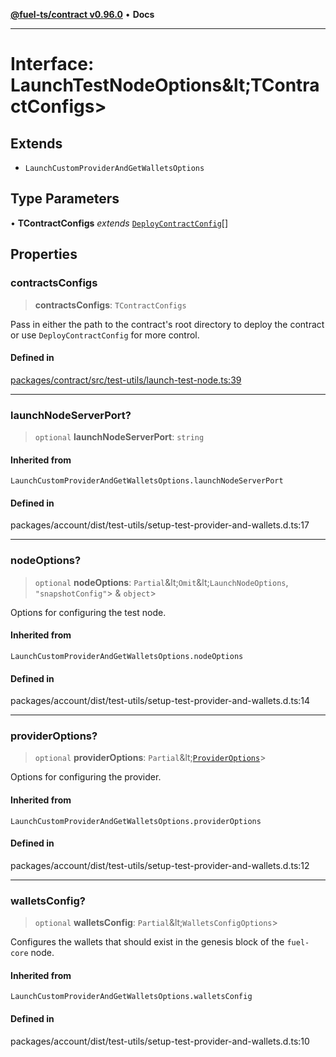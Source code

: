 [**@fuel-ts/contract v0.96.0**](../index.md) • **Docs**

***

# Interface: LaunchTestNodeOptions\&lt;TContractConfigs\>

## Extends

- `LaunchCustomProviderAndGetWalletsOptions`

## Type Parameters

• **TContractConfigs** *extends* [`DeployContractConfig`](DeployContractConfig.md)[]

## Properties

### contractsConfigs

> **contractsConfigs**: `TContractConfigs`

Pass in either the path to the contract's root directory to deploy the contract or use `DeployContractConfig` for more control.

#### Defined in

[packages/contract/src/test-utils/launch-test-node.ts:39](https://github.com/FuelLabs/fuels-ts/blob/793ac1bcd1e3f1560372e455e3b77c2d623e78b6/packages/contract/src/test-utils/launch-test-node.ts#L39)

***

### launchNodeServerPort?

> `optional` **launchNodeServerPort**: `string`

#### Inherited from

`LaunchCustomProviderAndGetWalletsOptions.launchNodeServerPort`

#### Defined in

packages/account/dist/test-utils/setup-test-provider-and-wallets.d.ts:17

***

### nodeOptions?

> `optional` **nodeOptions**: `Partial`\&lt;`Omit`\&lt;`LaunchNodeOptions`, `"snapshotConfig"`\> & `object`\>

Options for configuring the test node.

#### Inherited from

`LaunchCustomProviderAndGetWalletsOptions.nodeOptions`

#### Defined in

packages/account/dist/test-utils/setup-test-provider-and-wallets.d.ts:14

***

### providerOptions?

> `optional` **providerOptions**: `Partial`\&lt;[`ProviderOptions`](../Account/index.md#provideroptions)\>

Options for configuring the provider.

#### Inherited from

`LaunchCustomProviderAndGetWalletsOptions.providerOptions`

#### Defined in

packages/account/dist/test-utils/setup-test-provider-and-wallets.d.ts:12

***

### walletsConfig?

> `optional` **walletsConfig**: `Partial`\&lt;`WalletsConfigOptions`\>

Configures the wallets that should exist in the genesis block of the `fuel-core` node.

#### Inherited from

`LaunchCustomProviderAndGetWalletsOptions.walletsConfig`

#### Defined in

packages/account/dist/test-utils/setup-test-provider-and-wallets.d.ts:10
